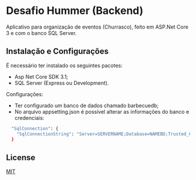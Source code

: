 # Desafio Hummer (Backend)

Aplicativo para organização de eventos (Churrasco), feito em ASP.Net Core 3 e com o banco SQL Server.

## Instalação e Configurações

É necessário ter instalado os seguintes pacotes:

* Asp Net Core SDK 3.1;
* SQL Server (Express ou Development).

Configurações:

* Ter configurado um banco de dados chamado barbecuedb;
* No arquivo appsetting.json é possível alterar as informações do banco e credenciais:

```bash
  "SqlConnection": {
    "SqlConnectionString": "Server=SERVERNAME;Database=NAMEBD;Trusted_Connection=True"
  }
```


## License
[MIT](https://choosealicense.com/licenses/mit/)
